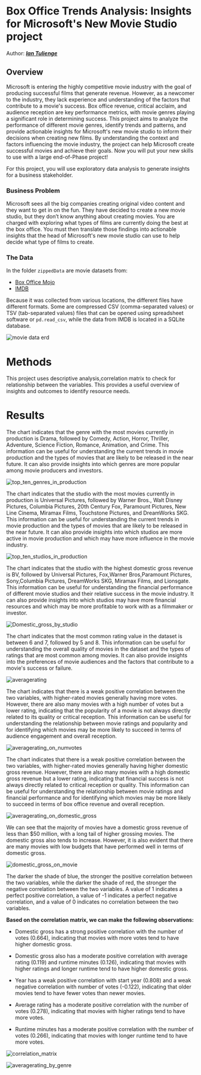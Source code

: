 # Box Office Trends Analysis: Insights for Microsoft's New Movie Studio project

Author: [***Ian Tulienge***](#Ian-Tulienge)

## Overview

Microsoft is entering the highly competitive movie industry with the goal of producing successful films that generate revenue. However, as a newcomer to the industry, they lack experience and understanding of the factors that contribute to a movie's success. Box office revenue, critical acclaim, and audience reception are key performance metrics, with movie genres playing a significant role in determining success. This project aims to analyze the performance of different movie genres, identify trends and patterns, and provide actionable insights for Microsoft's new movie studio to inform their decisions when creating new films. By understanding the context and factors influencing the movie industry, the project can help Microsoft create successful movies and achieve their goals.
Now you will put your new skills to use with a large end-of-Phase project!

For this project, you will use exploratory data analysis to generate insights for a business stakeholder.

### Business Problem

Microsoft sees all the big companies creating original video content and they want to get in on the fun. They have decided to create a new movie studio, but they don’t know anything about creating movies. You are charged with exploring what types of films are currently doing the best at the box office. You must then translate those findings into actionable insights that the head of Microsoft's new movie studio can use to help decide what type of films to create.

### The Data

In the folder `zippedData` are movie datasets from:

* [Box Office Mojo](https://www.boxofficemojo.com/)
* [IMDB](https://www.imdb.com/)

Because it was collected from various locations, the different files have different formats. Some are compressed CSV (comma-separated values) or TSV (tab-separated values) files that can be opened using spreadsheet software or `pd.read_csv`, while the data from IMDB is located in a SQLite database.

![movie data erd](https://raw.githubusercontent.com/learn-co-curriculum/dsc-phase-1-project-v2-4/master/movie_data_erd.jpeg)



# Methods

This project uses descriptive analysis,correlation matrix to check for relationship between the variables. This provides a useful overview of insights and outcomes to identify resource needs.

# Results

The chart indicates that the genre with the most movies currently in production is Drama, followed by Comedy, Action, Horror, Thriller, Adventure, Science Fiction, Romance, Animation, and Crime. This information can be useful for understanding the current trends in movie production and the types of movies that are likely to be released in the near future. It can also provide insights into which genres are more popular among movie producers and investors.
 
![top_ten_genres_in_production](https://raw.githubusercontent.com/Lawez/project-1phase/master/images/top_ten_genres.png)



The chart indicates that the studio with the most movies currently in production is Universal Pictures, followed by Warner Bros., Walt Disney Pictures, Columbia Pictures, 20th Century Fox, Paramount Pictures, New Line Cinema, Miramax Films, Touchstone Pictures, and DreamWorks SKG. This information can be useful for understanding the current trends in movie production and the types of movies that are likely to be released in the near future. It can also provide insights into which studios are more active in movie production and which may have more influence in the movie industry.

![top_ten_studios_in_production](https://raw.githubusercontent.com/Lawez/project-1phase/master/images/top_ten_studios_in_production.png)



The chart indicates that the studio with the highest domestic gross revenue is BV, followed by Universal Pictures, Fox,Warner Bros,Paramount Pictures, Sony,Columbia Pictures,  DreamWorks SKG, Miramax Films, and Lionsgate. This information can be useful for understanding the financial performance of different movie studios and their relative success in the movie industry. It can also provide insights into which studios may have more financial resources and which may be more profitable to work with as a filmmaker or investor.

![Domestic_gross_by_studio](https://raw.githubusercontent.com/Lawez/project-1phase/master/images/Domestic_gross_by_studio.png)



The chart indicates that the most common rating value in the dataset is between 6 and 7, followed by 5 and 8. This information can be useful for understanding the overall quality of movies in the dataset and the types of ratings that are most common among movies. It can also provide insights into the preferences of movie audiences and the factors that contribute to a movie's success or failure.

![averagerating](https://raw.githubusercontent.com/Lawez/project-1phase/master/images/averagerating.png)



The chart indicates that there is a weak positive correlation between the two variables, with higher-rated movies generally having more votes. However, there are also many movies with a high number of votes but a lower rating, indicating that the popularity of a movie is not always directly related to its quality or critical reception. This information can be useful for understanding the relationship between movie ratings and popularity and for identifying which movies may be more likely to succeed in terms of audience engagement and overall reception.

![averagerating_on_numvotes](https://raw.githubusercontent.com/Lawez/project-1phase/master/images/averagerating_on_numvotes.png)



The chart indicates that there is a weak positive correlation between the two variables, with higher-rated movies generally having higher domestic gross revenue. However, there are also many movies with a high domestic gross revenue but a lower rating, indicating that financial success is not always directly related to critical reception or quality. This information can be useful for understanding the relationship between movie ratings and financial performance and for identifying which movies may be more likely to succeed in terms of box office revenue and overall reception.

![averagerating_on_domestic_gross](https://raw.githubusercontent.com/Lawez/project-1phase/master/images/averagerating_on_domestic_gross.png)



We can see that the majority of movies have a domestic gross revenue of less than $50 million, with a long tail of higher grossing movies. The domestic gross also tends to increase. However, it is also evident that there are many movies with low budgets that have performed well in terms of domestic gross.



![domestic_gross_on_movie](https://raw.githubusercontent.com/Lawez/project-1phase/master/images/domestic_gross_on_movie.png)



The darker the shade of blue, the stronger the positive correlation between the two variables, while the darker the shade of red, the stronger the negative correlation between the two variables. A value of 1 indicates a perfect positive correlation, a value of -1 indicates a perfect negative correlation, and a value of 0 indicates no correlation between the two variables.

**Based on the correlation matrix, we can make the following observations:**

- Domestic gross has a strong positive correlation with the number of votes (0.664), indicating that movies with more votes tend to have higher domestic gross.

- Domestic gross also has a moderate positive correlation with average rating (0.119) and runtime minutes (0.126), indicating that movies with higher ratings and longer runtime tend to have higher domestic gross.

- Year has a weak positive correlation with start year (0.808) and a weak negative correlation with number of votes (-0.122), indicating that older movies tend to have fewer votes than newer movies.

- Average rating has a moderate positive correlation with the number of votes (0.278), indicating that movies with higher ratings tend to have more votes.

- Runtime minutes has a moderate positive correlation with the number of votes (0.266), indicating that movies with longer runtime tend to have more votes.

![correlation_matrix](https://raw.githubusercontent.com/Lawez/project-1phase/master/images/correlation_matrix.png)



![averagerating_by_genre](https://raw.githubusercontent.com/Lawez/project-1phase/master/images/averagerating_by_genre.png)
